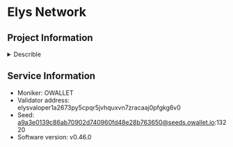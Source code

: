 # Elys Network
## Project Information

<details>
    <summary>Describle</summary>
**Elys Network** is a decentralized finance (DeFi) platform and blockchain that aims to combine the benefits of both decentralized and centralized finance to offer a robust hybrid trading experience. Elys leverages blockchain technology to create a platform that enables users to trade digital assets, access liquidity, and participate in various financial services in a secure and decentralized manner. The network is designed to provide both decentralized exchange (DEX) capabilities and traditional finance elements, making it a versatile platform for traders, liquidity providers, and DeFi enthusiasts.

### Key Features of Elys Network:

1. **Hybrid Finance (HyFi) Platform**:
   - Elys Network aims to bridge the gap between decentralized finance (DeFi) and centralized finance (CeFi) by offering a hybrid finance (HyFi) model.
   - This approach allows users to enjoy the benefits of DeFi, such as transparency, control over assets, and permissionless access, while incorporating features typically associated with centralized platforms, like high liquidity, user-friendly interfaces, and advanced trading tools.

2. **Decentralized Exchange (DEX)**:
   - Elys provides a decentralized exchange where users can trade digital assets in a permissionless, peer-to-peer manner without the need for intermediaries.
   - The DEX operates using automated market maker (AMM) mechanisms, allowing users to trade directly from their wallets by providing liquidity to various trading pairs.
   - Users can also participate in yield farming and liquidity mining programs to earn rewards for contributing liquidity to the platform’s pools.

3. **Centralized Exchange (CEX) Integration**:
   - Elys Network integrates with centralized exchanges to ensure deep liquidity and allow users to access a wide range of trading pairs.
   - By connecting decentralized and centralized liquidity, Elys can offer users better pricing, lower slippage, and more efficient trading compared to traditional DEX-only platforms.

4. **Cross-Chain Interoperability**:
   - Built on the **Cosmos SDK**, Elys Network supports **Inter-Blockchain Communication (IBC)**, enabling cross-chain asset transfers and interactions with other IBC-enabled blockchains.
   - This cross-chain capability allows users to trade and move assets across different blockchains seamlessly, enhancing liquidity and expanding the range of available assets on the platform.

5. **Elys Token (ELYS)**:
   - The native token of the platform is **ELYS**, which plays a key role in governance, staking, and providing rewards to users.
   - ELYS tokens can be used to vote on protocol upgrades, participate in platform governance, and earn rewards through staking and liquidity mining.
   - Users can also stake ELYS tokens to secure the network and earn staking rewards.

6. **Governance**:
   - Elys Network operates with a **decentralized governance model**, where ELYS token holders can propose and vote on changes to the protocol, such as introducing new features, adjusting liquidity incentives, or upgrading the platform.
   - This governance model ensures that the community has control over the platform's direction and evolution, making it a community-driven project.

7. **Yield Farming and Staking**:
   - Elys provides various yield farming opportunities for liquidity providers, allowing them to earn rewards in ELYS tokens by providing liquidity to the platform’s pools.
   - In addition to liquidity mining, users can stake their ELYS tokens to secure the network and earn staking rewards, incentivizing active participation in the ecosystem.

8. **Security and Transparency**:
   - As a decentralized platform, Elys Network emphasizes security and transparency by using smart contracts to manage transactions, trades, and liquidity.
   - The platform’s code is regularly audited to prevent vulnerabilities, and all transactions are recorded on-chain, providing a transparent record of all activity.
   - Users maintain control over their assets throughout the trading process, reducing the risks associated with centralized exchanges.

9. **User-Friendly Interface**:
   - Elys Network aims to provide a user-friendly experience that combines the simplicity of centralized exchange interfaces with the transparency and control of decentralized platforms.
   - This hybrid approach is designed to attract both experienced traders and newcomers to the world of DeFi, offering advanced tools alongside easy-to-use interfaces.

10. **Fiat On-Ramp and Off-Ramp**:
    - Elys plans to integrate fiat on-ramp and off-ramp services, enabling users to seamlessly convert between fiat currencies and digital assets.
    - This integration further enhances accessibility by allowing users to easily enter or exit the ecosystem using traditional currencies.

### Use Cases of Elys Network:

- **Decentralized Trading**: Users can trade a variety of digital assets directly from their wallets in a decentralized manner, benefiting from deep liquidity and low fees.
- **Yield Farming and Staking**: Liquidity providers and ELYS token holders can earn rewards by staking their tokens or providing liquidity to the platform.
- **Cross-Chain Asset Management**: With cross-chain capabilities via IBC, users can manage and transfer assets across multiple blockchains, creating a more interconnected DeFi experience.
- **Hybrid Finance Trading**: Traders can access the benefits of both decentralized and centralized exchanges, enjoying the liquidity and efficiency of centralized finance with the transparency and security of DeFi.

### Summary:
Elys Network is a hybrid finance (HyFi) platform that combines the benefits of decentralized and centralized finance to create a versatile trading and asset management ecosystem. Built on the Cosmos SDK, it leverages cross-chain interoperability via IBC to allow seamless trading and asset transfers across blockchains. Elys provides a decentralized exchange (DEX) with liquidity mining, staking, and yield farming opportunities, while also integrating centralized exchange (CEX) features for better liquidity and efficient trading. The native token, ELYS, powers governance, staking, and rewards, ensuring active participation from the community. With its focus on security, transparency, and user experience, Elys Network aims to become a leading DeFi platform in the Cosmos ecosystem.
</details>

## Service Information

- Moniker: OWALLET
- Validator address: elysvaloper1a2673py5cpqr5jvhquxvn7zracaaj0pfgkg6v0
- Seed: a9a3e0139c86ab70902d740960fd48e28b763650@seeds.owallet.io:13220
- Software version: v0.46.0